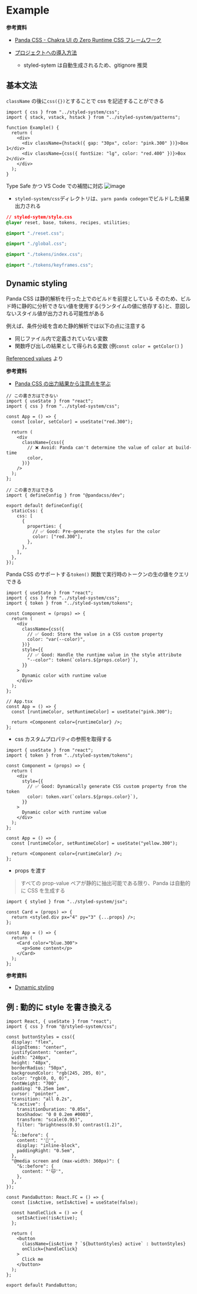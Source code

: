 # Example

**参考資料**

- [Panda CSS - Chakra UI の Zero Runtime CSS フレームワーク](https://zenn.dev/cybozu_frontend/articles/panda-is-coming)

- [プロジェクトへの導入方法](https://panda-css.com/docs/installation/nextjs?value=pages-dir)
  - styled-sytem は自動生成されるため、gitignore 推奨

## 基本文法

`className` の後に`css({})`とすることで css を記述することができる

```tsx
import { css } from "../styled-system/css";
import { stack, vstack, hstack } from "../styled-system/patterns";

function Example() {
  return (
    <div>
      <div className={hstack({ gap: "30px", color: "pink.300" })}>Box 1</div>
      <div className={css({ fontSize: "lg", color: "red.400" })}>Box 2</div>
    </div>
  );
}
```

Type Safe かつ VS Code での補間に対応
![image](https://github.com/yud0uhu/basic-panda-app/assets/60646787/80981ac2-8149-4e15-aaf6-0c0d36f56142)

- `styled-system/css`ディレクトリは、`yarn panda codegen`でビルドした結果出力される

```css
// styled-sytem/style.css
@layer reset, base, tokens, recipes, utilities;

@import "./reset.css";

@import "./global.css";

@import "./tokens/index.css";

@import "./tokens/keyframes.css";
```

## Dynamic styling

Panda CSS は静的解析を行った上でのビルドを前提としている
そのため、ビルド時に静的に分析できない値を使用する(ランタイムの値に依存する)と、意図しないスタイル値が出力される可能性がある

例えば、条件分岐を含めた静的解析では以下の点に注意する

- 同じファイル内で定義されていない変数
- 関数呼び出しの結果として得られる変数 (例`const color = getColor()` )

[Referenced values](https://panda-css.com/docs/guides/dynamic-styling#referenced-values) より

**参考資料**

- [Panda CSS の出力結果から注意点を学ぶ](https://zenn.dev/cybozu_frontend/articles/panda-output#runtime-conditions)

```tsx
// この書き方はできない
import { useState } from "react";
import { css } from "../styled-system/css";

const App = () => {
  const [color, setColor] = useState("red.300");

  return (
    <div
      className={css({
        // ❌ Avoid: Panda can't determine the value of color at build-time
        color,
      })}
    />
  );
};
```

```tsx
// この書き方はできる
import { defineConfig } from "@pandacss/dev";

export default defineConfig({
  staticCss: {
    css: [
      {
        properties: {
          // ✅ Good: Pre-generate the styles for the color
          color: ["red.300"],
        },
      },
    ],
  },
});
```

Panda CSS のサポートする`token()` 関数で実行時のトークンの生の値をクエリできる

```tsx
import { useState } from "react";
import { css } from "../styled-system/css";
import { token } from "../styled-system/tokens";

const Component = (props) => {
  return (
    <div
      className={css({
        // ✅ Good: Store the value in a CSS custom property
        color: "var(--color)",
      })}
      style={{
        // ✅ Good: Handle the runtime value in the style attribute
        "--color": token(`colors.${props.color}`),
      }}
    >
      Dynamic color with runtime value
    </div>
  );
};

// App.tsx
const App = () => {
  const [runtimeColor, setRuntimeColor] = useState("pink.300");

  return <Component color={runtimeColor} />;
};
```

- css カスタムプロパティの参照を取得する

```tsx
import { useState } from "react";
import { token } from "../styled-system/tokens";

const Component = (props) => {
  return (
    <div
      style={{
        // ✅ Good: Dynamically generate CSS custom property from the token
        color: token.var(`colors.${props.color}`),
      }}
    >
      Dynamic color with runtime value
    </div>
  );
};

const App = () => {
  const [runtimeColor, setRuntimeColor] = useState("yellow.300");

  return <Component color={runtimeColor} />;
};
```

- props を渡す

> すべての prop-value ペアが静的に抽出可能である限り、Panda は自動的に CSS を生成する

```tsx
import { styled } from "../styled-system/jsx";

const Card = (props) => {
  return <styled.div px="4" py="3" {...props} />;
};

const App = () => {
  return (
    <Card color="blue.300">
      <p>Some content</p>
    </Card>
  );
};
```

**参考資料**

- [Dynamic styling](https://panda-css.com/docs/guides/dynamic-styling)

## 例 : 動的に style を書き換える

```tsx
import React, { useState } from "react";
import { css } from "@/styled-system/css";

const buttonStyles = css({
  display: "flex",
  alignItems: "center",
  justifyContent: "center",
  width: "240px",
  height: "48px",
  borderRadius: "50px",
  backgroundColor: "rgb(245, 205, 0)",
  color: "rgb(0, 0, 0)",
  fontWeight: "700",
  padding: "0.25em 1em",
  cursor: "pointer",
  transition: "all 0.2s",
  "&:active": {
    transitionDuration: "0.05s",
    boxShadow: "0 0 0.2em #0003",
    transform: "scale(0.95)",
    filter: "brightness(0.9) contrast(1.2)",
  },
  "&::before": {
    content: "'🐼'",
    display: "inline-block",
    paddingRight: "0.5em",
  },
  "@media screen and (max-width: 360px)": {
    "&::before": {
      content: "'🐱'",
    },
  },
});

const PandaButton: React.FC = () => {
  const [isActive, setIsActive] = useState(false);

  const handleClick = () => {
    setIsActive(!isActive);
  };

  return (
    <button
      className={isActive ? `${buttonStyles} active` : buttonStyles}
      onClick={handleClick}
    >
      Click me
    </button>
  );
};

export default PandaButton;
```
